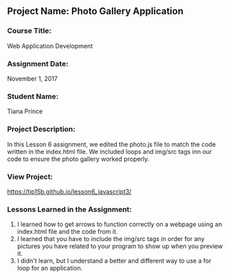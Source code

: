 ## Project Name:  Photo Gallery Application

### Course Title:
Web Application Development

### Assignment Date:  
November 1, 2017

### Student Name:  
Tiana Prince

### Project Description:
In this Lesson 6 assignment, we edited the photo.js file to match the code written in the index.html file. We included loops and img/src tags inn our code to ensure the photo gallery worked properly.

### View Project:
https://tjp15b.github.io/lesson6_javascript3/

### Lessons Learned in the Assignment:
1. I learned how to get arrows to function correctly on a webpage using an index.html file and the code from it.
2. I learned that you have to include the img/src tags in order for any pictures you have related to your program to show up when you preview it.
3. I didn't learn, but I understand a better and different way to use a for loop for an application.